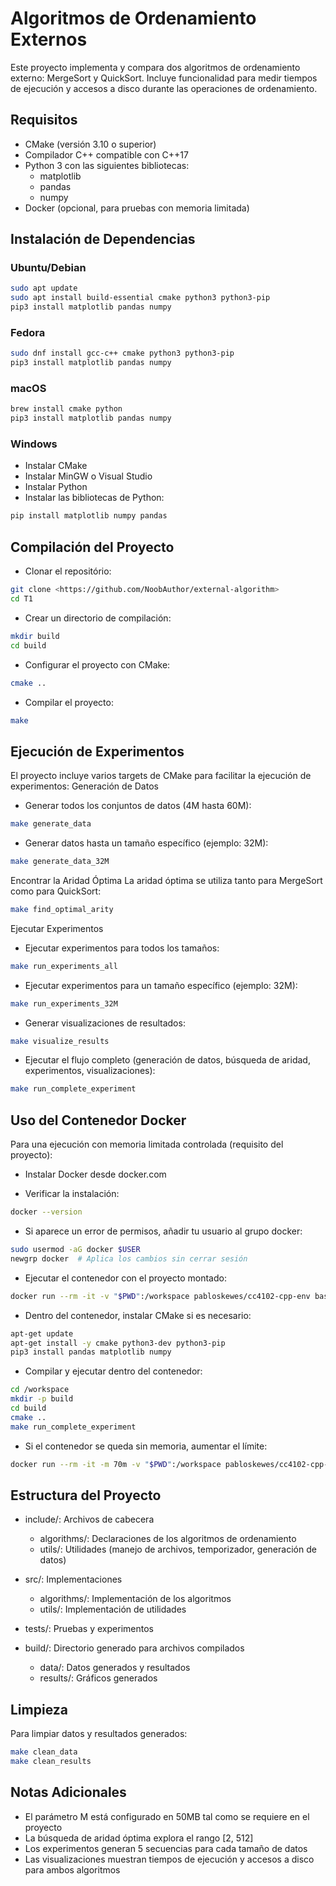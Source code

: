 # Algoritmos de Ordenamiento Externos

Este proyecto implementa y compara dos algoritmos de ordenamiento externo: MergeSort y QuickSort. Incluye funcionalidad para medir tiempos de ejecución y accesos a disco durante las operaciones de ordenamiento.

## Requisitos

- CMake (versión 3.10 o superior)
- Compilador C++ compatible con C++17
- Python 3 con las siguientes bibliotecas:
  - matplotlib
  - pandas
  - numpy
- Docker (opcional, para pruebas con memoria limitada)

## Instalación de Dependencias

### Ubuntu/Debian

```bash
sudo apt update
sudo apt install build-essential cmake python3 python3-pip
pip3 install matplotlib pandas numpy
```

### Fedora

```bash
sudo dnf install gcc-c++ cmake python3 python3-pip
pip3 install matplotlib pandas numpy
```

### macOS

```bash
brew install cmake python
pip3 install matplotlib pandas numpy
```

### Windows

- Instalar CMake
- Instalar MinGW o Visual Studio
- Instalar Python
- Instalar las bibliotecas de Python:

```bash
pip install matplotlib numpy pandas
```

## Compilación del Proyecto

- Clonar el repositório:

```bash
git clone <https://github.com/NoobAuthor/external-algorithm>
cd T1
```

- Crear un directorio de compilación:

```bash
mkdir build
cd build
```

- Configurar el proyecto con CMake:

```bash
cmake ..
```

- Compilar el proyecto:

```bash
make
```

## Ejecución de Experimentos

El proyecto incluye varios targets de CMake para facilitar la ejecución de experimentos:
Generación de Datos

- Generar todos los conjuntos de datos (4M hasta 60M):

```bash
make generate_data
```

- Generar datos hasta un tamaño específico (ejemplo: 32M):

```bash
make generate_data_32M
```

Encontrar la Aridad Óptima
La aridad óptima se utiliza tanto para MergeSort como para QuickSort:

```bash
make find_optimal_arity
```

Ejecutar Experimentos

- Ejecutar experimentos para todos los tamaños:

```bash
make run_experiments_all
```

- Ejecutar experimentos para un tamaño específico (ejemplo: 32M):

```bash
make run_experiments_32M
```

- Generar visualizaciones de resultados:

```bash
make visualize_results
```

- Ejecutar el flujo completo (generación de datos, búsqueda de aridad, experimentos, visualizaciones):

```bash
make run_complete_experiment
```

## Uso del Contenedor Docker

Para una ejecución con memoria limitada controlada (requisito del proyecto):

- Instalar Docker desde docker.com

- Verificar la instalación:

```bash
docker --version
```

- Si aparece un error de permisos, añadir tu usuario al grupo docker:

```bash
sudo usermod -aG docker $USER
newgrp docker  # Aplica los cambios sin cerrar sesión
```

- Ejecutar el contenedor con el proyecto montado:

```bash
docker run --rm -it -v "$PWD":/workspace pabloskewes/cc4102-cpp-env bash
```

- Dentro del contenedor, instalar CMake si es necesario:

```bash
apt-get update
apt-get install -y cmake python3-dev python3-pip
pip3 install pandas matplotlib numpy
```

- Compilar y ejecutar dentro del contenedor:

```bash
cd /workspace
mkdir -p build
cd build
cmake ..
make run_complete_experiment
```

- Si el contenedor se queda sin memoria, aumentar el límite:

```bash
docker run --rm -it -m 70m -v "$PWD":/workspace pabloskewes/cc4102-cpp-env bash
```

## Estructura del Proyecto

- include/: Archivos de cabecera

  - algorithms/: Declaraciones de los algoritmos de ordenamiento
  - utils/: Utilidades (manejo de archivos, temporizador, generación de datos)

- src/: Implementaciones

  - algorithms/: Implementación de los algoritmos
  - utils/: Implementación de utilidades

- tests/: Pruebas y experimentos

- build/: Directorio generado para archivos compilados
  - data/: Datos generados y resultados
  - results/: Gráficos generados

## Limpieza

Para limpiar datos y resultados generados:

```bash
make clean_data
make clean_results
```

## Notas Adicionales

- El parámetro M está configurado en 50MB tal como se requiere en el proyecto
- La búsqueda de aridad óptima explora el rango [2, 512]
- Los experimentos generan 5 secuencias para cada tamaño de datos
- Las visualizaciones muestran tiempos de ejecución y accesos a disco para ambos algoritmos
